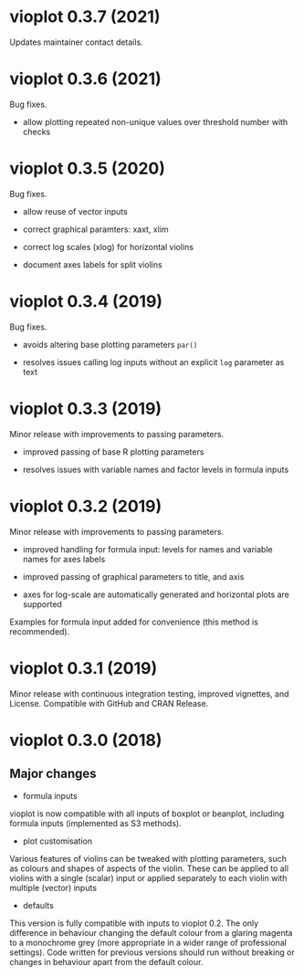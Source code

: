 # vioplot 0.3.7 (2021)

Updates maintainer contact details.

# vioplot 0.3.6 (2021)

Bug fixes.

- allow plotting repeated non-unique values over threshold number with checks

# vioplot 0.3.5 (2020)

Bug fixes.

- allow reuse of vector inputs

- correct graphical paramters: xaxt, xlim

- correct log scales (xlog) for horizontal violins

- document axes labels for split violins

# vioplot 0.3.4 (2019)

Bug fixes.

- avoids altering base plotting parameters `par()`

- resolves issues calling log inputs without an explicit `log` parameter as text

# vioplot 0.3.3 (2019)

Minor release with improvements to passing parameters.

- improved passing of base R plotting parameters

- resolves issues with variable names and factor levels in formula inputs

# vioplot 0.3.2 (2019)

Minor release with improvements to passing parameters.

- improved handling for formula input: levels for names and variable names for axes labels

- improved passing of graphical parameters to title, and axis

- axes for log-scale are automatically generated and horizontal plots are supported

Examples for formula input added for convenience (this method is recommended).

# vioplot 0.3.1 (2019)

Minor release with continuous integration testing, improved vignettes, and License. Compatible with GitHub and CRAN Release.

# vioplot 0.3.0 (2018)

## Major changes

- formula inputs

vioplot is now compatible with all inputs of boxplot or beanplot, including formula inputs (implemented as S3 methods).

- plot customisation

Various features of violins can be tweaked with plotting parameters, such as colours and shapes of aspects of the violin. These can be applied to all violins with a single (scalar) input or applied separately to each violin with multiple (vector) inputs 

- defaults

This version is fully compatible with inputs to vioplot 0.2. The only difference in behaviour changing the default colour from a glaring magenta to a monochrome grey (more appropriate in a wider range of professional settings). Code written for previous versions should run without breaking or changes in behaviour apart from the default colour.
